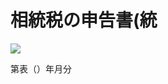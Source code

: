 # 相統税の申告書(統

![](https://www.nta.go.jp/tmp/7a2d0279-ef25-4438-ad3b-978d39c65685/images/69396a2c352fb18491bbc9485b1e3de6a35221baab42a46584417a24b4c66ee3.jpg)

第表（）年月分